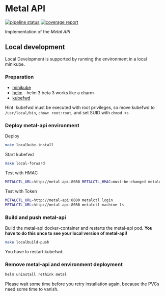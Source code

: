 
# Metal API

[![pipeline status](https://git.f-i-ts.de/cloud-native/metal/metal-api/badges/master/pipeline.svg)](https://git.f-i-ts.de/cloud-native/metal/metal-api/commits/master)
[![coverage report](https://git.f-i-ts.de/cloud-native/metal/metal-api/badges/master/coverage.svg)](https://git.f-i-ts.de/cloud-native/metal/metal-api/commits/master)

Implementation of the *Metal API*

## Local development

Local Development is supported by running the environment in a local minikube.

### Preparation

* [minikube](https://github.com/kubernetes/minikube/releases)
* [helm](https://github.com/helm/helm/releases/) - helm 3 beta 3 works like a charm
* [kubefwd](https://github.com/txn2/kubefwd/releases)

Hint: kubefwd must be executed with root privileges, so move kubefwd to `/usr/local/bin`, `chown root:root`, and set SUID with `chmod +s`

### Deploy metal-api environment

Deploy

```bash
make localkube-install
```

Start kubefwd

```bash
make local-forward
```

Test with HMAC

```bash
METALCTL_URL=http://metal-api:8080 METALCTL_HMAC=must-be-changed metalctl machine ls
```

Test with Token

```bash
METALCTL_URL=http://metal-api:8080 metalctl login
METALCTL_URL=http://metal-api:8080 metalctl machine ls
```

### Build and push metal-api

Build the metal-api docker-container and restarts the metal-api pod. **You have to do this once to see your local version of metal-api!**

```bash
make localbuild-push
```

You have to restart kubefwd.

### Remove metal-api and environment deployment

```bash
helm uninstall rethink metal
```

Please wait some time before you retry installation again, because the PVCs need some time to vanish.